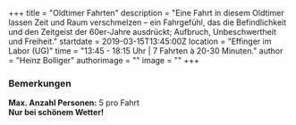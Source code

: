 +++
title = "Oldtimer Fahrten"
description = "Eine Fahrt in diesem Oldtimer lassen Zeit und Raum verschmelzen – ein Fahrgefühl, das die Befindlichkeit und den Zeitgeist der 60er-Jahre ausdrückt; Aufbruch, Unbeschwertheit und Freiheit."
startdate = 2019-03-15T13:45:00Z
location = "Effinger im Labor  (UG)"
time = "13:45 - 18:15 Uhr | 7 Fahrten à 20-30 Minuten."
author = "Heinz Bolliger"
authorimage = ""
image = ""
+++

### Bemerkungen
**Max. Anzahl Personen:** 5 pro Fahrt    
**Nur bei schönem Wetter!**    
